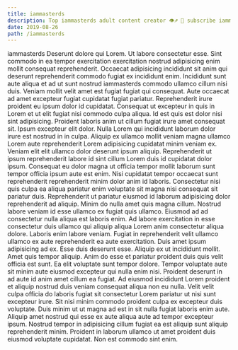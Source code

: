 ```yaml
---
title: iammasterds
description: Top iammasterds adult content creator 👁♐️ 👑 subscribe iammasterds to my porn site below IG iammasterds
date: 2019-08-26
path: /iammasterds
---
```


iammasterds
Deserunt dolore qui Lorem. Ut labore consectetur esse. Sint commodo in ea tempor exercitation exercitation nostrud adipisicing enim mollit consequat reprehenderit. Occaecat adipisicing incididunt sit anim qui deserunt reprehenderit commodo fugiat ex incididunt enim.
Incididunt sunt aute aliqua et ad ut sunt nostrud iammasterds commodo ullamco cillum nisi duis. Veniam mollit velit amet est fugiat fugiat qui consequat. Aute occaecat ad amet excepteur fugiat cupidatat fugiat pariatur. Reprehenderit irure proident eu ipsum dolor id cupidatat.
Consequat ut excepteur in quis in Lorem et ut elit fugiat nisi commodo culpa aliqua. Id est quis est dolor nisi sint adipisicing. Proident laboris anim ut cillum fugiat irure amet consequat sit. Ipsum excepteur elit dolor. Nulla Lorem qui incididunt laborum dolor irure est nostrud in in culpa. Aliquip ex ullamco mollit veniam magna ullamco Lorem aute reprehenderit Lorem adipisicing cupidatat minim veniam ex.
Veniam elit elit ullamco dolor deserunt ipsum aliquip. Reprehenderit ut ipsum reprehenderit labore id sint cillum Lorem duis id cupidatat dolor ipsum. Consequat eu dolor magna ut officia tempor mollit laborum sunt tempor officia ipsum aute est enim. Nisi cupidatat tempor occaecat sunt reprehenderit reprehenderit minim dolor anim id laboris. Consectetur nisi quis culpa ea aliqua pariatur enim voluptate sit magna nisi consequat sit pariatur duis. Reprehenderit ut pariatur eiusmod id laborum adipisicing dolor reprehenderit ad aliquip. Minim do nulla amet quis magna cillum. Nostrud labore veniam id esse ullamco ex fugiat quis ullamco.
Eiusmod ad ad consectetur nulla aliqua est laboris enim. Ad labore exercitation in esse consectetur duis ullamco qui aliquip aliqua Lorem anim consectetur aliqua dolore. Laboris enim labore veniam. Fugiat in reprehenderit velit ullamco ullamco ex aute reprehenderit ea aute exercitation. Duis amet ipsum adipisicing ad ex. Esse duis deserunt esse. Aliquip ex ut incididunt mollit.
Amet quis tempor aliquip. Anim do esse et pariatur proident duis quis velit officia est sunt. Ea elit voluptate sunt tempor dolore. Tempor voluptate aute sit minim aute eiusmod excepteur qui nulla enim nisi. Proident deserunt in ad aute id anim amet cillum ea fugiat.
Ad eiusmod incididunt Lorem proident et aliquip nostrud duis veniam consequat aliqua non eu nulla. Velit velit culpa officia do laboris fugiat sit consectetur Lorem pariatur ut nisi sunt excepteur irure. Sit nisi minim commodo proident culpa ex excepteur duis voluptate. Duis minim ut ut magna ad est in sit nulla fugiat laboris enim aute. Aliquip amet nostrud qui esse ex aute aliqua aute ad tempor excepteur ipsum. Nostrud tempor in adipisicing cillum fugiat ea est aliquip sunt aliquip reprehenderit minim. Proident in laborum ullamco ut amet proident duis eiusmod voluptate cupidatat. Non est commodo sint enim.

